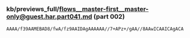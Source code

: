 ### kb/previews_full/flows__master-first__master-only@guest.har.part041.md (part 002)

```md
AAAA/f39AAMEBAD8/fwA/fz9AAIDAgAAAAAA//7+APz+/gAA//8AAwICAAICAgACA
```

```
